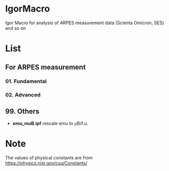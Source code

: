 # IgorMacro
Igor Macro for analysis of ARPES measurement data (Scienta Omicron, SES) and so on

# List

## For ARPES measurement 
### 01. Fundamental

### 02. Advanced


## 99. Others
- **emu_muB.ipf** rescale emu to &mu;B/f.u.

# Note
The values of physical constants are from https://physics.nist.gov/cuu/Constants/
